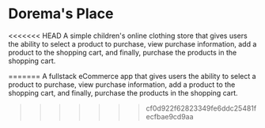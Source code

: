 # Dorema's Place

<<<<<<< HEAD
A simple children's online clothing store that gives users the ability to select a product to purchase, view purchase information, add a product to the shopping cart, and finally, purchase the products in the shopping cart.

<!-- Project inspired by florinpop17/app-ideas of Product Landing Page & Online Store

Added additional functionalities like;

- User can register for an account storing their name, email/username and password then login to the app using their credentials
- User authentication & authorization -->
=======
A fullstack eCommerce app that gives users the ability to select a product to purchase, view purchase information, add a product to the shopping cart, and finally, purchase the products in the shopping cart.
>>>>>>> cf0d922f62823349fe6ddc25481fecfbae9cd9aa
